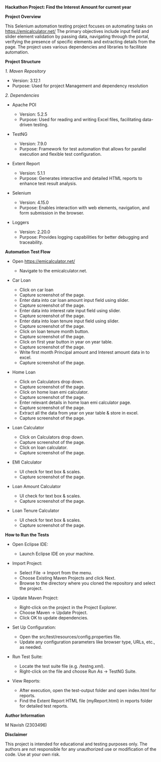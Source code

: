 **Hackathon Project: Find the Interest Amount for current year**

**Project Overview**
 
This Selenium automation testing project focuses on automating tasks on https://emicalculator.net/
The primary objectives include input field and slider element validation by passing data, navigating through the portal, verifying the presence of specific elements and extracting details from the page. 
The project uses various dependencies and libraries to facilitate automation.
 
 
**Project Structure**

*1. Maven Repository*
- Version: 3.12.1
- Purpose: Used for project Management and dependency resolution


*2. Dependencies*

- Apache POI
     * Version: 5.2.5
     * Purpose: Used for reading and writing Excel files, facilitating data-driven testing.


- TestNG
     * Version: 7.9.0
     * Purpose: Framework for test automation that allows for parallel execution and flexible test configuration.


- Extent Report
     * Version: 5.1.1
     * Purpose: Generates interactive and detailed HTML reports to enhance test result analysis.


- Selenium
     * Version: 4.15.0
     * Purpose: Enables interaction with web elements, navigation, and form submission in the browser.


- Loggers
     * Version: 2.20.0
     * Purpose: Provides logging capabilities for better debugging and traceability.


**Automation Test Flow**

- Open https://emicalculator.net/
     * Navigate to the emicalculator.net.


- Car Loan
     * Click on car loan 
     * Capture screenshot of the page.
     * Enter data into car loan amount input field using slider.
     * Capture screenshot of the page.
     * Enter data into interest rate input field using slider.
     * Capture screenshot of the page.
     * Enter data into loan tenure input field using slider. 
     * Capture screenshot of the page.
     * Click on loan tenure month button.
     * Capture screenshot of the page.
     * Click on first year button in year on year table.
     * Capture screenshot of the page.
     * Write first month Principal amount and Interest amount data in to excel.
     * Capture screenshot of the page.
 

- Home Loan
     * Click on Calculators drop down.
     * Capture screenshot of the page.
     * Click on home loan emi calculator.
     * Capture screenshot of the page.
     * Enter relevant details in home loan emi calculator page.
     * Capture screenshot of the page.
     * Extract all the data from  year on year table & store in excel.
     * Capture screenshot of the page.
 
 
- Loan Calculator
     * Click on Calculators drop down.
     * Capture screenshot of the page.
     * Click on loan calculator.
     * Capture screenshot of the page.
 
 
-  EMI Calculator
     * UI check for text box & scales.
     * Capture screenshot of the page.
 
 
-  Loan Amount Calculator
     * UI check for text box & scales.
     * Capture screenshot of the page.
 
 
-  Loan Tenure Calculator
     * UI check for text box & scales.
     * Capture screenshot of the page.

**How to Run the Tests**

- Open Eclipse IDE:
     * Launch Eclipse IDE on your machine.


- Import Project:
     * Select File -> Import from the menu.
     * Choose Existing Maven Projects and click Next.
     * Browse to the directory where you cloned the repository and select the project.


- Update Maven Project:
     * Right-click on the project in the Project Explorer.
     * Choose Maven -> Update Project.
     * Click OK to update dependencies.


- Set Up Configuration:
     * Open the src/test/resources/config.properties file.
     * Update any configuration parameters like browser type, URLs, etc., as needed.


- Run Test Suite:
     * Locate the test suite file (e.g. /testng.xml).
     * Right-click on the file and choose Run As -> TestNG Suite.


- View Reports:
     * After execution, open the test-output folder and open index.html for reports.
     * Find the Extent Report HTML file (myReport.html) in reports folder for detailed test reports.


**Author Information**

M Navish (2303496)
 

**Disclaimer**

This project is intended for educational and testing purposes only. The authors are not responsible for any unauthorized use or modification of the code. Use at your own risk.
